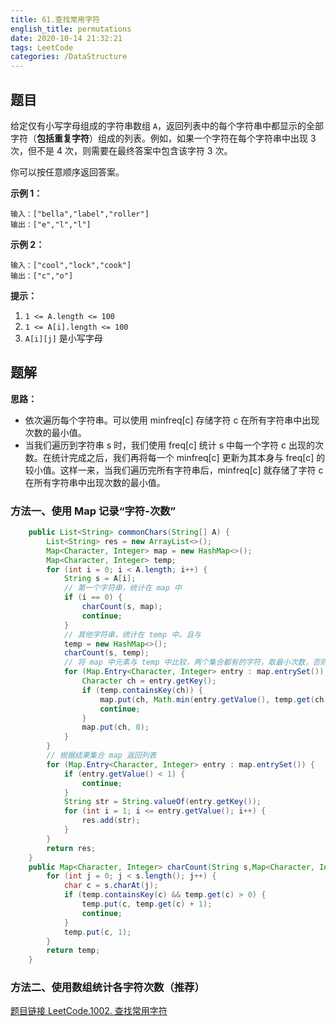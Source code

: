 ```yaml
---
title: 61.查找常用字符
english_title: permutations
date: 2020-10-14 21:32:21
tags: LeetCode
categories: /DataStructure
---
```


## 题目

给定仅有小写字母组成的字符串数组 `A`，返回列表中的每个字符串中都显示的全部字符（**包括重复字符**）组成的列表。例如，如果一个字符在每个字符串中出现 3 次，但不是 4 次，则需要在最终答案中包含该字符 3 次。

你可以按任意顺序返回答案。

**示例 1：**

```
输入：["bella","label","roller"]
输出：["e","l","l"]
```

**示例 2：**

```
输入：["cool","lock","cook"]
输出：["c","o"]
```

**提示：**

1. `1 <= A.length <= 100`
2. `1 <= A[i].length <= 100`
3. `A[i][j]` 是小写字母

## 题解

**思路：**

* 依次遍历每个字符串。可以使用 minfreq[c] 存储字符 c  在所有字符串中出现次数的最小值。
* 当我们遍历到字符串 s 时，我们使用 freq[c] 统计 s 中每一个字符 c 出现的次数。在统计完成之后，我们再将每一个 minfreq[c] 更新为其本身与 freq[c] 的较小值。这样一来，当我们遍历完所有字符串后，minfreq[c] 就存储了字符 c 在所有字符串中出现次数的最小值。

### 方法一、使用 Map 记录“字符-次数”

```java
    public List<String> commonChars(String[] A) {
        List<String> res = new ArrayList<>();
        Map<Character, Integer> map = new HashMap<>();
        Map<Character, Integer> temp;
        for (int i = 0; i < A.length; i++) {
            String s = A[i];
            // 第一个字符串，统计在 map 中
            if (i == 0) {
                charCount(s, map);
                continue;
            }
            // 其他字符串，统计在 temp 中。且与
            temp = new HashMap<>();
            charCount(s, temp);
            // 将 map 中元素与 temp 中比较，两个集合都有的字符，取最小次数，否则次数为0。
            for (Map.Entry<Character, Integer> entry : map.entrySet()) {
                Character ch = entry.getKey();
                if (temp.containsKey(ch)) {
                    map.put(ch, Math.min(entry.getValue(), temp.get(ch)));
                    continue;
                }
                map.put(ch, 0);
            }
        }
        // 根据结果集合 map 返回列表
        for (Map.Entry<Character, Integer> entry : map.entrySet()) {
            if (entry.getValue() < 1) {
                continue;
            }
            String str = String.valueOf(entry.getKey());
            for (int i = 1; i <= entry.getValue(); i++) {
                res.add(str);
            }
        }
        return res;
    }
    public Map<Character, Integer> charCount(String s,Map<Character, Integer> temp) {
        for (int j = 0; j < s.length(); j++) {
            char c = s.charAt(j);
            if (temp.containsKey(c) && temp.get(c) > 0) {
                temp.put(c, temp.get(c) + 1);
                continue;
            }
            temp.put(c, 1);
        }
        return temp;
    }
```

### 方法二、使用数组统计各字符次数（推荐）







[题目链接 LeetCode.1002. 查找常用字符](https://leetcode-cn.com/problems/find-common-characters/)

